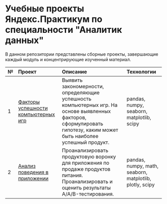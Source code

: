 # Учебные проекты Яндекс.Практикум по специальности "Аналитик данных"

В данном репозитории представлены сборные проекты, завершающие каждый модуль и концентрирующие изученный материал.

| № | Проект | Описание | Технологии |
| :-------------------- | :-------------------- | :--------------------- |:----------------------|
| 1 | [Факторы успешности компьютерных игр](https://github.com/0rcle0fdelph1/yandex-practicum-projects/tree/main/1-%20%D0%A4%D0%B0%D0%BA%D1%82%D0%BE%D1%80%D1%8B%20%D1%83%D1%81%D0%BF%D0%B5%D1%88%D0%BD%D0%BE%D1%81%D1%82%D0%B8%20%D0%BA%D0%BE%D0%BC%D0%BF%D1%8C%D1%8E%D1%82%D0%B5%D1%80%D0%BD%D1%8B%D1%85%20%D0%B8%D0%B3%D1%80) | Выявить закономерности, определяющие успешность компьютерных игр. На основе выявленных факторов, сформулировать гипотезу, каким может быть наиболее успешный продукт. | pandas, numpy, seaborn, matplotlib, scipy |
| 2 | [Анализ поведения в приложении](https://github.com/0rcle0fdelph1/yandex-practicum-projects/tree/main/2%20-%20%D0%90%D0%BD%D0%B0%D0%BB%D0%B8%D0%B7%20%D0%BF%D0%BE%D0%B2%D0%B5%D0%B4%D0%B5%D0%BD%D0%B8%D1%8F%20%D0%B2%20%D0%BF%D1%80%D0%B8%D0%BB%D0%BE%D0%B6%D0%B5%D0%BD%D0%B8%D0%B8) | Проанализировать продуктовую воронку для приложения по продаже продуктов питания. Проанализировать и оценить результаты A/A/B-тестирования. | pandas, numpy, math, seaborn, matplotlib, plotly, scipy |
